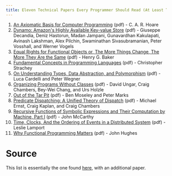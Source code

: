 ```yaml
---
title: Eleven Technical Papers Every Programmer Should Read (At Least Twice)
---
```


1. [An Axiomatic Basis for Computer Programming](Files/An_axiomatic_basis_for_computer_programming.pdf) (pdf) - C. A. R. Hoare
2. [Dynamo: Amazon's Highly Available Key-value Store](Files/Dynamo_amazons_highly_available_key_value_store.pdf) (pdf) - Giuseppe Decandia, Deniz Hastorun, Madan Jampani, Gunavardhan Kakulapati, Avinash Lakshman, Alex Pilchin, Swaminathan Sivasubramanian, Peter Vosshall, and Werner Vogels
3. [Equal Rights for Functional Objects or, The More Things Change, The More They Are the Same](Files/Equal_rights_for_function_objects.pdf) (pdf) - Henry G. Baker
4. [Fundamental Concepts in Programming Languages](Files/Fundamental_concepts_in_programming_languages.pdf) (pdf) - Christopher Strachey
5. [On Understanding Types, Data Abstraction, and Polymorphism](Files/On_understanding_types_data_abstraction_and_polymorphism.pdf) (pdf) - Luca Cardelli and Peter Wegner
6. [Organizing Programs Without Classes](Files/Organizing_programs_without_classes.pdf) (pdf) - David Ungar, Craig Chambers, Bey-Wei Chang, and Urs Holzle
7. [Out of the Tar Pit](Files/Out_of_the_tar_pit.pdf) (pdf) - Ben Moseley and Peter Marks
8. [Predicate Dispatching: A Unified Theory of Dispatch](Files/Predicate_dispatch_a_unified_theory_of_dispatch.pdf) (pdf) - Michael Ernst, Craig Kaplan, and Craig Chambers
9. [Recursive Functions of Symbolic Expressions and Their Computation by Machine, Part I](Files/Recursive_functions_of_symbolic_expression_and_their_computation_by_machine.pdf) (pdf) - John McCarthy
10. [Time, Clocks, And the Ordering of Events in a Distributed System](Files/Time_clocks_and_the_ordering_of_events_in_a_distributed_system.pdf) (pdf) - Leslie Lamport
11. [Why Functional Programming Matters](Files/Why_functional_programming_matters.pdf) (pdf) - John Hughes

# Source

This list is essentially the one found [here](http://blog.fogus.me/2011/09/08/10-technical-papers-every-programmer-should-read-at-least-twice/), with an additional paper.

